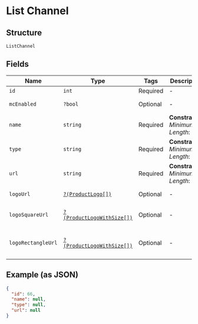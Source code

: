 
# List Channel

## Structure

`ListChannel`

## Fields

| Name | Type | Tags | Description | Getter | Setter |
|  --- | --- | --- | --- | --- | --- |
| `id` | `int` | Required | - | getId(): int | setId(int id): void |
| `mcEnabled` | `?bool` | Optional | - | getMcEnabled(): ?bool | setMcEnabled(?bool mcEnabled): void |
| `name` | `string` | Required | **Constraints**: *Minimum Length*: `1` | getName(): string | setName(string name): void |
| `type` | `string` | Required | **Constraints**: *Minimum Length*: `1` | getType(): string | setType(string type): void |
| `url` | `string` | Required | **Constraints**: *Minimum Length*: `1` | getUrl(): string | setUrl(string url): void |
| `logoUrl` | [`?(ProductLogo[])`](../../doc/models/product-logo.md) | Optional | - | getLogoUrl(): ?array | setLogoUrl(?array logoUrl): void |
| `logoSquareUrl` | [`?(ProductLogoWithSize[])`](../../doc/models/product-logo-with-size.md) | Optional | - | getLogoSquareUrl(): ?array | setLogoSquareUrl(?array logoSquareUrl): void |
| `logoRectangleUrl` | [`?(ProductLogoWithSize[])`](../../doc/models/product-logo-with-size.md) | Optional | - | getLogoRectangleUrl(): ?array | setLogoRectangleUrl(?array logoRectangleUrl): void |

## Example (as JSON)

```json
{
  "id": 66,
  "name": null,
  "type": null,
  "url": null
}
```

